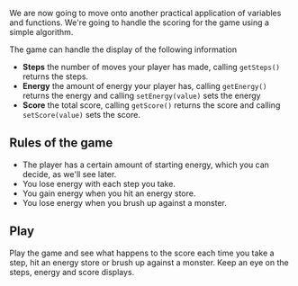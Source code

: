 We are now going to move onto another practical application of variables and functions. We're going to handle the scoring for the game using a simple algorithm.

The game can handle the display of the following information

- **Steps** the number of moves your player has made, calling `getSteps()` returns the steps.
- **Energy** the amount of energy your player has, calling `getEnergy()` returns the energy and calling `setEnergy(value)` sets the energy
- **Score** the total score, calling `getScore()` returns the score and calling `setScore(value)` sets the score.

## Rules of the game

- The player has a certain amount of starting energy, which you can decide, as we'll see later.
- You lose energy with each step you take.
- You gain energy when you hit an energy store. 
- You lose energy when you brush up against a monster.

## Play
Play the game and see what happens to the score each time you take a step, hit an energy store or brush up against a monster. Keep an eye on the steps, energy and score displays.
